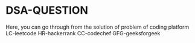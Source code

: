 # DSA-QUESTION
Here, you can go through from the solution of problem of coding platform
LC-leetcode
HR-hackerrank
CC-codechef
GFG-geeksforgeek
